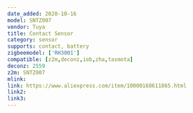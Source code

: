 ```yaml
---
date_added: 2020-10-16
model: SNTZ007
vendor: Tuya
title: Contact Sensor
category: sensor
supports: contact, battery
zigbeemodel: ['RH3001']
compatible: [z2m,deconz,iob,zha,tasmota]
deconz: 2559
z2m: SNTZ007
mlink: 
link: https://www.aliexpress.com/item/10000168611865.html
link2: 
link3: 
---
```



